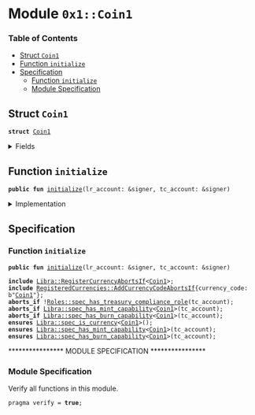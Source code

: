 
<a name="0x1_Coin1"></a>

# Module `0x1::Coin1`

### Table of Contents

-  [Struct `Coin1`](#0x1_Coin1_Coin1)
-  [Function `initialize`](#0x1_Coin1_initialize)
-  [Specification](#0x1_Coin1_Specification)
    -  [Function `initialize`](#0x1_Coin1_Specification_initialize)
    -  [Module Specification](#0x1_Coin1_@Module_Specification)



<a name="0x1_Coin1_Coin1"></a>

## Struct `Coin1`



<pre><code><b>struct</b> <a href="#0x1_Coin1">Coin1</a>
</code></pre>



<details>
<summary>Fields</summary>


<dl>
<dt>

<code>dummy_field: bool</code>
</dt>
<dd>

</dd>
</dl>


</details>

<a name="0x1_Coin1_initialize"></a>

## Function `initialize`



<pre><code><b>public</b> <b>fun</b> <a href="#0x1_Coin1_initialize">initialize</a>(lr_account: &signer, tc_account: &signer)
</code></pre>



<details>
<summary>Implementation</summary>


<pre><code><b>public</b> <b>fun</b> <a href="#0x1_Coin1_initialize">initialize</a>(
    lr_account: &signer,
    tc_account: &signer,
) {
    // Register the <a href="#0x1_Coin1">Coin1</a> currency.
    <b>let</b> (coin1_mint_cap, coin1_burn_cap) =
        <a href="Libra.md#0x1_Libra_register_currency">Libra::register_currency</a>&lt;<a href="#0x1_Coin1">Coin1</a>&gt;(
            lr_account,
            <a href="FixedPoint32.md#0x1_FixedPoint32_create_from_rational">FixedPoint32::create_from_rational</a>(1, 2), // exchange rate <b>to</b> <a href="LBR.md#0x1_LBR">LBR</a>
            <b>false</b>,   // is_synthetic
            1000000, // scaling_factor = 10^6
            100,     // fractional_part = 10^2
            b"<a href="#0x1_Coin1">Coin1</a>"
        );
    <a href="Libra.md#0x1_Libra_publish_mint_capability">Libra::publish_mint_capability</a>&lt;<a href="#0x1_Coin1">Coin1</a>&gt;(tc_account, coin1_mint_cap, tc_account);
    <a href="Libra.md#0x1_Libra_publish_burn_capability">Libra::publish_burn_capability</a>&lt;<a href="#0x1_Coin1">Coin1</a>&gt;(tc_account, coin1_burn_cap, tc_account);
}
</code></pre>



</details>

<a name="0x1_Coin1_Specification"></a>

## Specification


<a name="0x1_Coin1_Specification_initialize"></a>

### Function `initialize`


<pre><code><b>public</b> <b>fun</b> <a href="#0x1_Coin1_initialize">initialize</a>(lr_account: &signer, tc_account: &signer)
</code></pre>




<pre><code><b>include</b> <a href="Libra.md#0x1_Libra_RegisterCurrencyAbortsIf">Libra::RegisterCurrencyAbortsIf</a>&lt;<a href="#0x1_Coin1">Coin1</a>&gt;;
<b>include</b> <a href="RegisteredCurrencies.md#0x1_RegisteredCurrencies_AddCurrencyCodeAbortsIf">RegisteredCurrencies::AddCurrencyCodeAbortsIf</a>{currency_code: b"<a href="#0x1_Coin1">Coin1</a>"};
<b>aborts_if</b> !<a href="Roles.md#0x1_Roles_spec_has_treasury_compliance_role">Roles::spec_has_treasury_compliance_role</a>(tc_account);
<b>aborts_if</b> <a href="Libra.md#0x1_Libra_spec_has_mint_capability">Libra::spec_has_mint_capability</a>&lt;<a href="#0x1_Coin1">Coin1</a>&gt;(tc_account);
<b>aborts_if</b> <a href="Libra.md#0x1_Libra_spec_has_burn_capability">Libra::spec_has_burn_capability</a>&lt;<a href="#0x1_Coin1">Coin1</a>&gt;(tc_account);
<b>ensures</b> <a href="Libra.md#0x1_Libra_spec_is_currency">Libra::spec_is_currency</a>&lt;<a href="#0x1_Coin1">Coin1</a>&gt;();
<b>ensures</b> <a href="Libra.md#0x1_Libra_spec_has_mint_capability">Libra::spec_has_mint_capability</a>&lt;<a href="#0x1_Coin1">Coin1</a>&gt;(tc_account);
<b>ensures</b> <a href="Libra.md#0x1_Libra_spec_has_burn_capability">Libra::spec_has_burn_capability</a>&lt;<a href="#0x1_Coin1">Coin1</a>&gt;(tc_account);
</code></pre>


**************** MODULE SPECIFICATION ****************

<a name="0x1_Coin1_@Module_Specification"></a>

### Module Specification


Verify all functions in this module.


<pre><code>pragma verify = <b>true</b>;
</code></pre>
